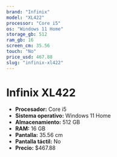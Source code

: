 ```yaml
---
brand: "Infinix"
model: "XL422"
processor: "Core i5"
os: "Windows 11 Home"
storage_gb: 512
ram_gb: 16
screen_cm: 35.56
touch: "No"
price_usd: 467.88
slug: "infinix-xl422"
---
```


# Infinix XL422

- **Procesador:** Core i5
- **Sistema operativo:** Windows 11 Home
- **Almacenamiento:** 512 GB
- **RAM:** 16 GB
- **Pantalla:** 35.56 cm
- **Pantalla táctil:** No
- **Precio:** $467.88
